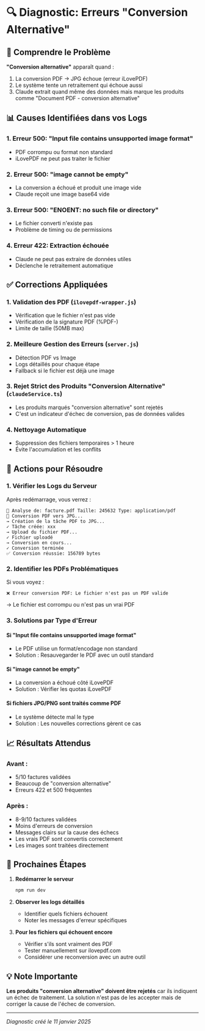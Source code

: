 # 🔍 Diagnostic: Erreurs "Conversion Alternative"

## 🎯 Comprendre le Problème

**"Conversion alternative"** apparaît quand :
1. La conversion PDF → JPG échoue (erreur iLovePDF)
2. Le système tente un retraitement qui échoue aussi
3. Claude extrait quand même des données mais marque les produits comme "Document PDF - conversion alternative"

## 📊 Causes Identifiées dans vos Logs

### 1. **Erreur 500: "Input file contains unsupported image format"**
- PDF corrompu ou format non standard
- iLovePDF ne peut pas traiter le fichier

### 2. **Erreur 500: "image cannot be empty"**
- La conversion a échoué et produit une image vide
- Claude reçoit une image base64 vide

### 3. **Erreur 500: "ENOENT: no such file or directory"**
- Le fichier converti n'existe pas
- Problème de timing ou de permissions

### 4. **Erreur 422: Extraction échouée**
- Claude ne peut pas extraire de données utiles
- Déclenche le retraitement automatique

## ✅ Corrections Appliquées

### 1. **Validation des PDF** (`ilovepdf-wrapper.js`)
- Vérification que le fichier n'est pas vide
- Vérification de la signature PDF (%PDF-)
- Limite de taille (50MB max)

### 2. **Meilleure Gestion des Erreurs** (`server.js`)
- Détection PDF vs Image
- Logs détaillés pour chaque étape
- Fallback si le fichier est déjà une image

### 3. **Rejet Strict des Produits "Conversion Alternative"** (`claudeService.ts`)
- Les produits marqués "conversion alternative" sont rejetés
- C'est un indicateur d'échec de conversion, pas de données valides

### 4. **Nettoyage Automatique**
- Suppression des fichiers temporaires > 1 heure
- Évite l'accumulation et les conflits

## 🔧 Actions pour Résoudre

### 1. **Vérifier les Logs du Serveur**
Après redémarrage, vous verrez :
```
📄 Analyse de: facture.pdf Taille: 245632 Type: application/pdf
📄 Conversion PDF vers JPG...
→ Création de la tâche PDF to JPG...
✓ Tâche créée: xxx
→ Upload du fichier PDF...
✓ Fichier uploadé
→ Conversion en cours...
✓ Conversion terminée
✅ Conversion réussie: 156789 bytes
```

### 2. **Identifier les PDFs Problématiques**
Si vous voyez :
```
❌ Erreur conversion PDF: Le fichier n'est pas un PDF valide
```
→ Le fichier est corrompu ou n'est pas un vrai PDF

### 3. **Solutions par Type d'Erreur**

#### Si "Input file contains unsupported image format"
- Le PDF utilise un format/encodage non standard
- Solution : Resauvegarder le PDF avec un outil standard

#### Si "image cannot be empty"
- La conversion a échoué côté iLovePDF
- Solution : Vérifier les quotas iLovePDF

#### Si fichiers JPG/PNG sont traités comme PDF
- Le système détecte mal le type
- Solution : Les nouvelles corrections gèrent ce cas

## 📈 Résultats Attendus

### Avant :
- 5/10 factures validées
- Beaucoup de "conversion alternative"
- Erreurs 422 et 500 fréquentes

### Après :
- 8-9/10 factures validées
- Moins d'erreurs de conversion
- Messages clairs sur la cause des échecs
- Les vrais PDF sont convertis correctement
- Les images sont traitées directement

## 🚀 Prochaines Étapes

1. **Redémarrer le serveur**
   ```bash
   npm run dev
   ```

2. **Observer les logs détaillés**
   - Identifier quels fichiers échouent
   - Noter les messages d'erreur spécifiques

3. **Pour les fichiers qui échouent encore**
   - Vérifier s'ils sont vraiment des PDF
   - Tester manuellement sur ilovepdf.com
   - Considérer une reconversion avec un autre outil

## 💡 Note Importante

**Les produits "conversion alternative" doivent être rejetés** car ils indiquent un échec de traitement. La solution n'est pas de les accepter mais de corriger la cause de l'échec de conversion.

---

*Diagnostic créé le 11 janvier 2025*
